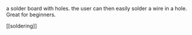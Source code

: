 a solder board with holes. the user can then easily solder a wire in a hole. Great for beginners.

[[soldering]]
